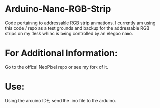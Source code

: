 # Arduino-Nano-RGB-Strip

Code pertaining to addressable RGB strip animations.
I currently am using this code / repo as a test grounds and backup for the addressable RGB strips on my desk whihc is being controlled by an elegoo nano. 

# For Additional Information: 

Go to the offical NeoPixel repo or see my fork  of it.

# Use: 

Using the arduino IDE; send the .ino file to the arduino.
